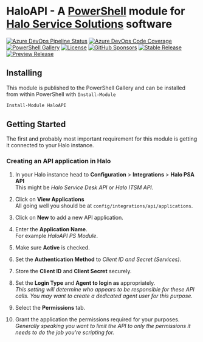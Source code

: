 # HaloAPI - A [PowerShell](https://microsoft.com/powershell) module for [Halo Service Solutions](https://haloservicesolutions.com/) software

[![Azure DevOps Pipeline Status](https://img.shields.io/azure-devops/tests/MSPsUK/HaloAPI/4?style=for-the-badge)](https://dev.azure.com/MSPsUK/HaloAPI/_build?definitionId=4)
[![Azure DevOps Code Coverage](https://img.shields.io/azure-devops/coverage/MSPsUK/HaloAPI/4?style=for-the-badge)](https://dev.azure.com/MSPsUK/HaloAPI/_build?definitionId=4)
[![PowerShell Gallery](https://img.shields.io/powershellgallery/dt/HaloAPI?style=for-the-badge)](https://www.powershellgallery.com/packages/HaloAPI/)
[![License](https://img.shields.io/github/license/homotechsual/HaloAPI?style=for-the-badge)](https://haloapi.mit-license.org/)
[![GitHub Sponsors](https://img.shields.io/github/sponsors/homotechsual?style=for-the-badge)](https://github.com/sponsors/homotechsual/)
[![Stable Release](https://img.shields.io/powershellgallery/v/HaloAPI?label=Stable+Release&style=for-the-badge)](https://www.powershellgallery.com/packages/HaloAPI/)
[![Preview Release](https://img.shields.io/powershellgallery/v/HaloAPI?label=Preview+Release&include_prereleases&style=for-the-badge)](https://www.powershellgallery.com/packages/HaloAPI/)

## Installing

This module is published to the PowerShell Gallery and can be installed from within PowerShell with `Install-Module`

```PowerShell
Install-Module HaloAPI
```

## Getting Started

The first and probably most important requirement for this module is getting it connected to your Halo instance.

### Creating an API application in Halo

1. In your Halo instance head to **Configuration** > **Integrations** > **Halo PSA API**  
This might be *Halo Service Desk API* or *Halo ITSM API*.

1. Click on **View Applications**  
All going well you should be at `config/integrations/api/applications`.

1. Click on **New** to add a new API application.

1. Enter the **Application Name**.  
For example *HaloAPI PS Module*.

1. Make sure **Active** is checked.

1. Set the **Authentication Method** to *Client ID and Secret (Services)*.

1. Store the **Client ID** and **Client Secret** securely.

1. Set the **Login Type** and **Agent to login as** appropriately.  
*This setting will determine who appears to be responsible for these API calls. You may want to create a dedicated agent user for this purpose.*

1. Select the **Permissions** tab.

1. Grant the application the permissions required for your purposes.  
*Generally speaking you want to limit the API to only the permissions it needs to do the job you're scripting for.*
